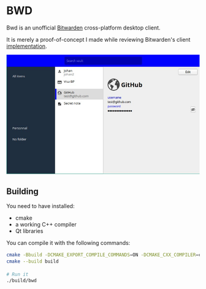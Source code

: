 # BWD

Bwd is an unofficial [Bitwarden](https://bitwarden.com/) cross-platform desktop client.

It is merely a proof-of-concept I made while reviewing Bitwarden's client [implementation](https://github.com/bitwarden/clients/).

![Bwd screenshot](./Resources/screenshot.jpg)

## Building

You need to have installed:

- cmake
- a working C++ compiler
- Qt libraries

You can compile it with the following commands:

```sh
cmake -Bbuild -DCMAKE_EXPORT_COMPILE_COMMANDS=ON -DCMAKE_CXX_COMPILER=clang++ -DCMAKE_BUILD_TYPE=Release
cmake --build build

# Run it
./build/bwd
```
